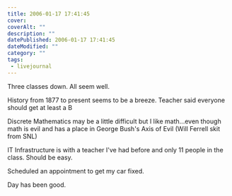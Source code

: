 ```yaml
---
title: 2006-01-17 17:41:45
cover: 
coverAlt: ""
description: ""
datePublished: 2006-01-17 17:41:45
dateModified: ""
category: ""
tags:
 - livejournal
---
```


Three classes down. All seem well.

History from 1877 to present seems to be a breeze. Teacher said everyone should get at least a B

Discrete Mathematics may be a little difficult but I like math...even though math is evil and has a place in George Bush's Axis of Evil (Will Ferrell skit from SNL)

IT Infrastructure is with a teacher I've had before and only 11 people in the class. Should be easy.

Scheduled an appointment to get my car fixed.

Day has been good.
